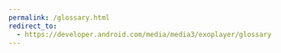 ```yaml
---
permalink: /glossary.html
redirect_to:
  - https://developer.android.com/media/media3/exoplayer/glossary
---
```

